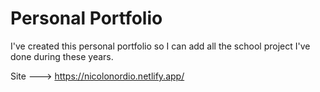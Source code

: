 # Personal Portfolio

I've created this personal portfolio so I can add all the school project I've done during these years.

Site ---> https://nicolonordio.netlify.app/
